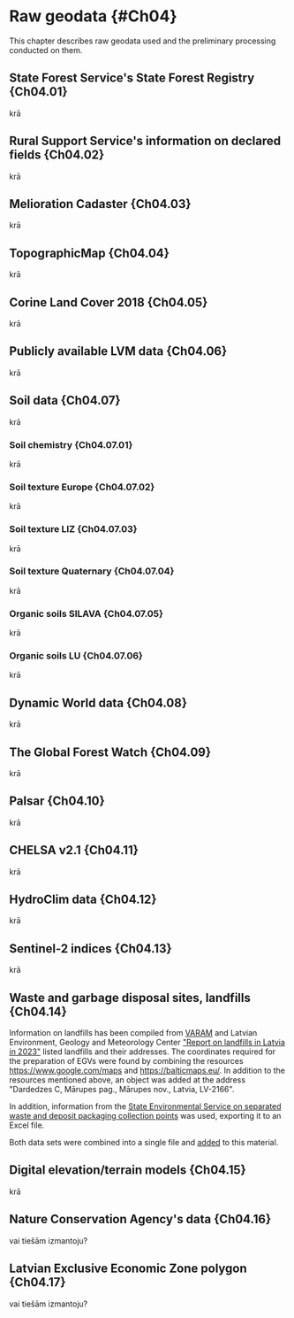 # Raw geodata {#Ch04}

This chapter describes raw geodata used and the preliminary processing conducted on them.

## State Forest Service's State Forest Registry {Ch04.01}

krā

## Rural Support Service's information on declared fields {Ch04.02}

krā

## Melioration Cadaster {Ch04.03}

krā

## TopographicMap {Ch04.04}

krā


## Corine Land Cover 2018 {Ch04.05}

krā


## Publicly available LVM data {Ch04.06}

krā


## Soil data {Ch04.07}

krā

### Soil chemistry {Ch04.07.01}

krā

### Soil texture Europe {Ch04.07.02}

krā

### Soil texture LIZ {Ch04.07.03}

krā

### Soil texture Quaternary {Ch04.07.04}

krā

### Organic soils SILAVA {Ch04.07.05}

krā

### Organic soils LU {Ch04.07.06}

krā

## Dynamic World data {Ch04.08}

krā


## The Global Forest Watch {Ch04.09}

krā

## Palsar {Ch04.10}

krā

## CHELSA v2.1 {Ch04.11}

krā

## HydroClim data {Ch04.12}

krā


## Sentinel-2 indices {Ch04.13}

krā


## Waste and garbage disposal sites, landfills {Ch04.14}

Information on landfills has been compiled from [VARAM](https://www.varam.gov.lv/sites/varam/files/content/files/atkritumu_poligoni_lv_karte.pdf) and 
Latvian Environment, Geology and Meteorology Center 
["Report on landfills in Latvia in 2023"](https://videscentrs.lvgmc.lv/files/Vide/Atkritumi_un_radiacijas_objekti/Nr_3_parskats_par_atkritumiem/3Atkritumi_kopsavilkums_2023.pdf) listed landfills and their addresses. The coordinates required 
for the preparation of EGVs were found by combining the 
resources https://www.google.com/maps and https://balticmaps.eu/. In addition to 
the resources mentioned above, an object was added at the address 
"Dardedzes C, Mārupes pag., Mārupes nov., Latvia, LV-2166".

In addition, information from the [State Environmental Service on 
separated waste and deposit packaging collection points](https://skiroviegli.lv/#/) 
was used, exporting it to an Excel file.

Both data sets were combined into a single file 
and [added](Data/Geodata/2024/GarbageWasteLandfills/Atkritumi.xlsx) to this material.


## Digital elevation/terrain models {Ch04.15}

krā



## Nature Conservation Agency's data {Ch04.16}

vai tiešām izmantoju?


## Latvian Exclusive Economic Zone polygon {Ch04.17}

vai tiešām izmantoju?

